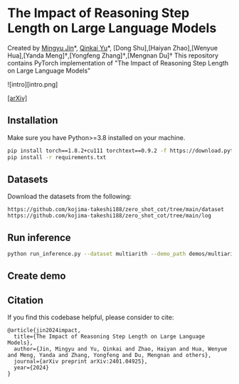 # The Impact of Reasoning Step Length on Large Language Models

Created by [Mingyu Jin]()\*, [Qinkai Yu]()\*, [Dong Shu],[Haiyan Zhao],[Wenyue Hua],[Yanda Meng]†,[Yongfeng Zhang]†,[Mengnan Du]†
This repository contains PyTorch implementation of "The Impact of Reasoning Step Length on Large Language Models"

![intro][intro.png]

[[arXiv]](https://arxiv.org/abs/2401.04925)

## Installation
Make sure you have Python>=3.8 installed on your machine.

```bash
pip install torch==1.8.2+cu111 torchtext==0.9.2 -f https://download.pytorch.org/whl/lts/1.8/torch_lts.html
pip install -r requirements.txt
```
## Datasets 
Download the datasets from the following:
```
https://github.com/kojima-takeshi188/zero_shot_cot/tree/main/dataset
https://github.com/kojima-takeshi188/zero_shot_cot/tree/main/log
```
## Run inference
```bash
python run_inference.py --dataset multiarith --demo_path demos/multiarith --output_dir experiment/multiarith
```
## Create demo


## Citation 
If you find this codebase helpful, please consider to cite:
```
@article{jin2024impact,
  title={The Impact of Reasoning Step Length on Large Language Models},
  author={Jin, Mingyu and Yu, Qinkai and Zhao, Haiyan and Hua, Wenyue and Meng, Yanda and Zhang, Yongfeng and Du, Mengnan and others},
  journal={arXiv preprint arXiv:2401.04925},
  year={2024}
}
```
